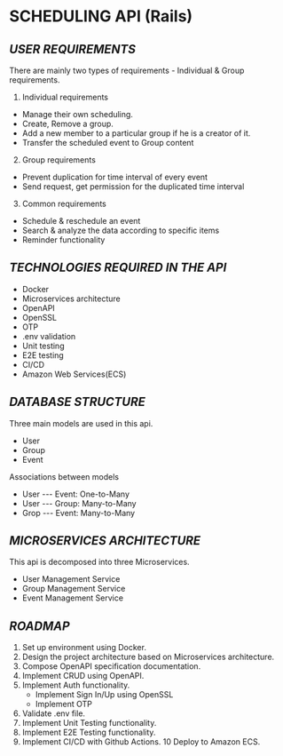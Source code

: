 # SCHEDULING API (Rails)

## _USER REQUIREMENTS_
There are mainly two types of requirements - Individual & Group requirements.

1. Individual requirements
* Manage their own scheduling.
* Create, Remove a group.
* Add a new member to a particular group if he is a creator of it.
* Transfer the scheduled event to Group content
2. Group requirements
* Prevent duplication for time interval of every event
* Send request, get permission for the duplicated time interval
3. Common requirements
* Schedule & reschedule an event
* Search & analyze the data according to specific items
* Reminder functionality


## _TECHNOLOGIES REQUIRED IN THE API_
* Docker
* Microservices architecture
* OpenAPI
* OpenSSL
* OTP
* .env validation
* Unit testing
* E2E testing
* CI/CD
* Amazon Web Services(ECS)

## _DATABASE STRUCTURE_
Three main models are used in this api.
* User
* Group
* Event

Associations between models
* User --- Event: One-to-Many
* User --- Group: Many-to-Many
* Grop --- Event: Many-to-Many

## _MICROSERVICES ARCHITECTURE_
This api is decomposed into three Microservices.

* User Management Service
* Group Management Service
* Event Management Service


## _ROADMAP_
1. Set up environment using Docker.
2. Design the project architecture based on Microservices architecture.
3. Compose OpenAPI specification documentation.
4. Implement CRUD using OpenAPI.
5. Implement Auth functionality.
    * Implement Sign In/Up using OpenSSL
    * Implement OTP
6. Validate .env file.
7. Implement Unit Testing functionality.
8. Implement E2E Testing functionality.
9. Implement CI/CD with Github Actions.
10 Deploy to Amazon ECS.

